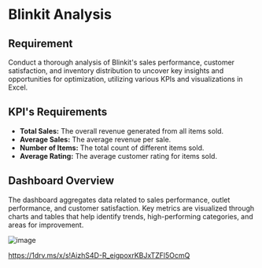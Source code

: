 # Blinkit Analysis
## Requirement
Conduct a thorough analysis of Blinkit's sales performance, customer satisfaction, and inventory distribution to uncover key insights and opportunities for optimization, utilizing various KPIs and visualizations in Excel.
## KPI's Requirements
- **Total Sales:** The overall revenue generated from all items sold.
- **Average Sales:** The average revenue per sale.
- **Number of Items:** The total count of different items sold.
- **Average Rating:** The average customer rating for items sold.

## Dashboard Overview

The dashboard aggregates data related to sales performance, outlet performance, and customer satisfaction. Key metrics are visualized through charts and tables that help identify trends, high-performing categories, and areas for improvement.

![image](https://github.com/user-attachments/assets/7c1fc4e4-963a-4993-88be-99aa42192bd0)

https://1drv.ms/x/s!AizhS4D-R_eigpoxrKBJxTZFl5OcmQ

